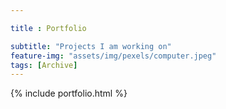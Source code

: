 ```yaml
--- 

title : Portfolio 

subtitle: "Projects I am working on" 
feature-img: "assets/img/pexels/computer.jpeg"
tags: [Archive]
---
```


{% include portfolio.html %}
